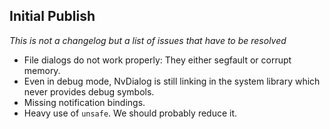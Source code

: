 ## Initial Publish
*This is not a changelog but a list of issues that have to be resolved*
- File dialogs do not work properly: They either segfault or corrupt memory.
- Even in debug mode, NvDialog is still linking in the system library which never provides
debug symbols.
- Missing notification bindings.
- Heavy use of `unsafe`. We should probably reduce it.